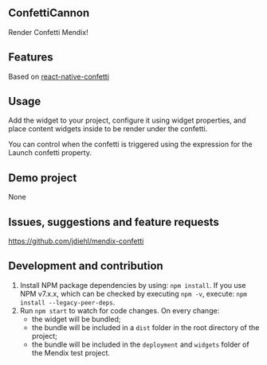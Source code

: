 ## ConfettiCannon
Render Confetti Mendix!

## Features
Based on [react-native-confetti](https://github.com/cdvntr/react-native-confetti)

## Usage
Add the widget to your project, configure it using widget properties, and place content widgets inside to be render under the confetti.

You can control when the confetti is triggered using the expression for the Launch confetti property.

## Demo project
None

## Issues, suggestions and feature requests
https://github.com/jdiehl/mendix-confetti

## Development and contribution

1. Install NPM package dependencies by using: `npm install`. If you use NPM v7.x.x, which can be checked by executing `npm -v`, execute: `npm install --legacy-peer-deps`.
1. Run `npm start` to watch for code changes. On every change:
    - the widget will be bundled;
    - the bundle will be included in a `dist` folder in the root directory of the project;
    - the bundle will be included in the `deployment` and `widgets` folder of the Mendix test project.


